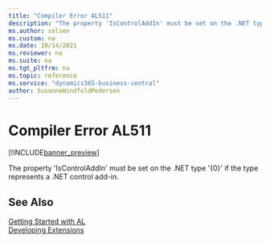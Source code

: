 ```yaml
---
title: "Compiler Error AL511"
description: "The property 'IsControlAddIn' must be set on the .NET type '{0}' if the type represents a .NET control add-in."
ms.author: solsen
ms.custom: na
ms.date: 10/14/2021
ms.reviewer: na
ms.suite: na
ms.tgt_pltfrm: na
ms.topic: reference
ms.service: "dynamics365-business-central"
author: SusanneWindfeldPedersen
---
```

[//]: # (START>DO_NOT_EDIT)
[//]: # (IMPORTANT:Do not edit any of the content between here and the END>DO_NOT_EDIT.)
[//]: # (Any modifications should be made in the .xml files in the ModernDev repo.)
# Compiler Error AL511

[!INCLUDE[banner_preview](../includes/banner_preview.md)]

The property 'IsControlAddIn' must be set on the .NET type '{0}' if the type represents a .NET control add-in.


[//]: # (IMPORTANT: END>DO_NOT_EDIT)
## See Also  
[Getting Started with AL](../devenv-get-started.md)  
[Developing Extensions](../devenv-dev-overview.md)  